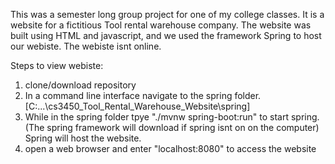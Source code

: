 This was a semester long group project for one of my college classes. It is a website for a fictitious Tool rental warehouse
company.  The website was built using HTML and javascript, and we used the framework Spring to host our webiste. The webiste isnt
online. 

Steps to view webiste:
1. clone/download repository
2. In a command line interface navigate to the spring folder. [C:\...\cs3450_Tool_Rental_Warehouse_Website\spring]
3. While in the spring folder tpye "./mvnw spring-boot:run" to start spring. (The spring framework will download if spring isnt on
on the computer) Spring will host the website.
4. open a web browser and enter "localhost:8080" to access the website

